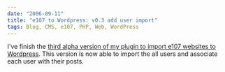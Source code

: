 ```yaml
---
date: "2006-09-11"
title: "e107 to Wordpress: v0.3 add user import"
tags: Blog, CMS, e107, PHP, Web, WordPress
---
```


I've finish the [third alpha version of my plugin to import e107 websites to Wordpress](https://wordpress.org/extend/plugins/e107-importer/). This version is now able to import the all users and associate each user with their posts.
